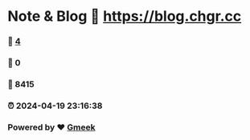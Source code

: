# Note & Blog :link: https://blog.chgr.cc 
### :page_facing_up: [4](https://blog.chgr.cc/tag.html) 
### :speech_balloon: 0 
### :hibiscus: 8415 
### :alarm_clock: 2024-04-19 23:16:38 
### Powered by :heart: [Gmeek](https://github.com/Meekdai/Gmeek)
